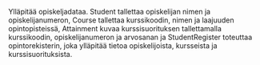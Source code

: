 Ylläpitää opiskeljadataa. Student tallettaa opiskelijan nimen
ja opiskelijanumeron, Course tallettaa kurssikoodin, nimen ja
laajuuden opintopisteissä, Attainment kuvaa kurssisuorituksen
tallettamalla kurssikoodin, opiskelijanumeron ja arvosanan ja
StudentRegister toteuttaa opintorekisterin, joka ylläpitää 
tietoa opiskelijoista, kursseista ja kurssisuorituksista.
